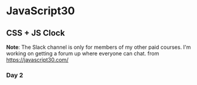 # JavaScript30
## CSS + JS Clock
**Note**: The Slack channel is only for members of my other paid courses. I'm working on getting a forum up where everyone can chat.
from https://javascript30.com/
### Day 2
